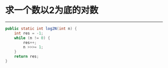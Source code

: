 # 求一个数以2为底的对数

---



```java
public static int log2N(int n) {
    int res = -1;
    while (n != 0) {
        res++;
        n >>>= 1;
    }
    return res;
}
```